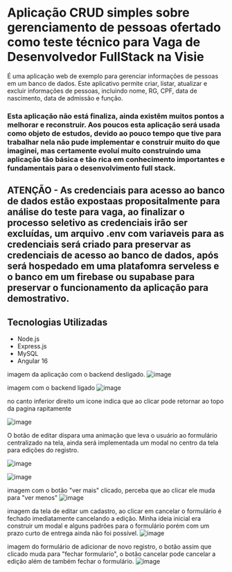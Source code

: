 # Aplicação CRUD simples sobre gerenciamento de pessoas ofertado como teste técnico para Vaga de Desenvolvedor FullStack na Visie

É uma aplicação web de exemplo para gerenciar informações de pessoas em um banco de dados. Este aplicativo permite criar, listar, atualizar e excluir informações de pessoas, incluindo nome, RG, CPF, data de nascimento, data de admissão e função.

### Esta aplicação não está finaliza, ainda existêm muitos pontos a melhorar e reconstruir. Aos poucos esta aplicação será usada como objeto de estudos, devido ao pouco tempo que tive para trabalhar nela não pude implementar e construir muito do que imaginei, mas certamente evoluí muito construindo uma aplicação tão básica e tão rica em conhecimento importantes e fundamentais para o desenvolvimento full stack.

## ATENÇÃO - As credenciais para acesso ao banco de dados estão expostaas propositalmente para análise do teste para vaga, ao finalizar o processo seletivo as credenciais irão ser excluídas, um arquivo .env com variaveis para as credenciais será criado para preservar as credenciais de acesso ao banco de dados, após será hospedado em uma platafomra serveless e o banco em um firebase ou supabase para preservar o funcionamento da aplicação para demostrativo.

## Tecnologias Utilizadas

- Node.js
- Express.js
- MySQL
- Angular 16

imagem da aplicação com o backend desligado.
![image](https://github.com/fabiodrneles/visie/assets/42509240/99f152bf-eecf-43b7-8881-28844cf78008)

imagem com o backend ligado
![image](https://github.com/fabiodrneles/visie/assets/42509240/307d999e-3f11-4bfd-a8db-51f1c0dc35e8)

no canto inferior direito um icone indica que ao clicar pode retornar ao topo da pagina rapitamente

![image](https://github.com/fabiodrneles/visie/assets/42509240/17c5fbfb-b5af-46eb-914f-65a99f3e857a)

O botão de editar dispara uma animação que leva o usuário ao formulário centralizado na tela, ainda será implementada um modal no centro da tela para edições do registro.

![image](https://github.com/fabiodrneles/visie/assets/42509240/5e5e7405-0a19-452f-b44a-24573da6fbf6)



![image](https://github.com/fabiodrneles/visie/assets/42509240/ba2c4cc7-fe14-4209-b524-ec84ea657ac3)




imagem com o botão "ver mais" clicado, perceba que ao clicar ele muda para "ver menos"
![image](https://github.com/fabiodrneles/visie/assets/42509240/fe6f053e-b05e-45dc-ad3a-67939819cbae)

imagem da tela de editar um cadastro, ao clicar em cancelar o formulário é fechado imediatamente cancelando a edição. Minha ideia inicial era construir um modal e alguns padrões para o formulário porém com um prazo curto de entrega ainda não foi possível.
![image](https://github.com/fabiodrneles/visie/assets/42509240/72526d58-e74d-4a1f-bf9c-1d767567ee21)

imagem do formulário de adicionar de novo registro, o botão assim que clicado muda para "fechar formulario", o botão cancelar pode cancelar a edição além de também fechar o formulário.
![image](https://github.com/fabiodrneles/visie/assets/42509240/e1b7cd57-92e4-49ec-9502-077302fd510a)







